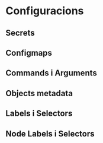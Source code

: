 # Configuracions

## Secrets

## Configmaps

## Commands i Arguments

## Objects metadata

## Labels i Selectors

## Node Labels i Selectors